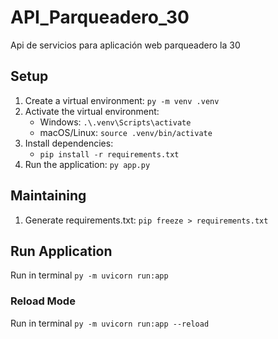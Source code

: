 # API_Parqueadero_30

Api de servicios para aplicación web parqueadero la 30

## Setup

1. Create a virtual environment: `py -m venv .venv`
2. Activate the virtual environment:
   - Windows: `.\.venv\Scripts\activate`
   - macOS/Linux: `source .venv/bin/activate`
3. Install dependencies:
   - `pip install -r requirements.txt`
4. Run the application: `py app.py`

## Maintaining

1. Generate requirements.txt: `pip freeze > requirements.txt`

## Run Application

Run in terminal `py -m uvicorn run:app`

### Reload Mode

Run in terminal `py -m uvicorn run:app --reload`
